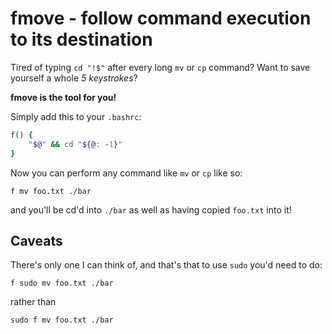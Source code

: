 # fmove - follow command execution to its destination

Tired of typing `cd "!$"` after every long `mv` or `cp` command? Want to save yourself a whole _5 keystrokes_?

**fmove is the tool for you!**

Simply add this to your `.bashrc`:

```bash
f() {
	"$@" && cd "${@: -1}" 
}
```

Now you can perform any command like `mv` or `cp` like so:

```
f mv foo.txt ./bar
```

and you'll be cd'd into `./bar` as well as having copied `foo.txt` into it!

## Caveats

There's only one I can think of, and that's that to use `sudo` you'd need to do:

```
f sudo mv foo.txt ./bar
```

rather than

```
sudo f mv foo.txt ./bar
```
